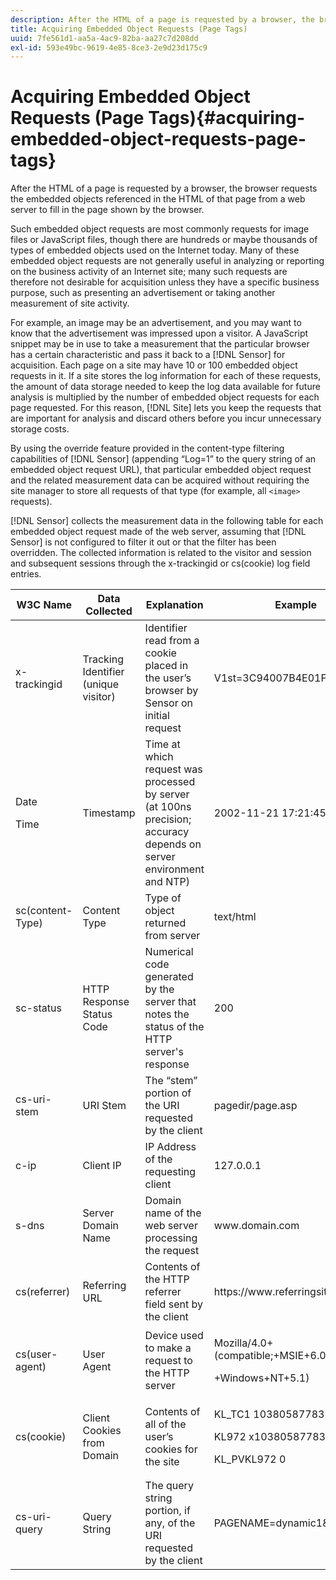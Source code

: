 ```yaml
---
description: After the HTML of a page is requested by a browser, the browser requests the embedded objects referenced in the HTML of that page from a web server to fill in the page shown by the browser.
title: Acquiring Embedded Object Requests (Page Tags)
uuid: 7fe561d1-aa5a-4ac9-82ba-aa27c7d208dd
exl-id: 593e49bc-9619-4e85-8ce3-2e9d23d175c9
---
```

# Acquiring Embedded Object Requests (Page Tags){#acquiring-embedded-object-requests-page-tags}

After the HTML of a page is requested by a browser, the browser requests the embedded objects referenced in the HTML of that page from a web server to fill in the page shown by the browser.

Such embedded object requests are most commonly requests for image files or JavaScript files, though there are hundreds or maybe thousands of types of embedded objects used on the Internet today. Many of these embedded object requests are not generally useful in analyzing or reporting on the business activity of an Internet site; many such requests are therefore not desirable for acquisition unless they have a specific business purpose, such as presenting an advertisement or taking another measurement of site activity.

For example, an image may be an advertisement, and you may want to know that the advertisement was impressed upon a visitor. A JavaScript snippet may be in use to take a measurement that the particular browser has a certain characteristic and pass it back to a [!DNL Sensor] for acquisition. Each page on a site may have 10 or 100 embedded object requests in it. If a site stores the log information for each of these requests, the amount of data storage needed to keep the log data available for future analysis is multiplied by the number of embedded object requests for each page requested. For this reason, [!DNL Site] lets you keep the requests that are important for analysis and discard others before you incur unnecessary storage costs.

By using the override feature provided in the content-type filtering capabilities of [!DNL Sensor] (appending “Log=1” to the query string of an embedded object request URL), that particular embedded object request and the related measurement data can be acquired without requiring the site manager to store all requests of that type (for example, all `<image>` requests).

[!DNL Sensor] collects the measurement data in the following table for each embedded object request made of the web server, assuming that [!DNL Sensor] is not configured to filter it out or that the filter has been overridden. The collected information is related to the visitor and session and subsequent sessions through the x-trackingid or cs(cookie) log field entries.

<table id="table_11BE08A798E743EC8E76F738F0CE5884">
 <thead>
  <tr>
   <th colname="col1" class="entry"> W3C Name </th>
   <th colname="col2" class="entry"> Data Collected </th>
   <th colname="col3" class="entry"> Explanation </th>
   <th colname="col4" class="entry"> Example </th>
  </tr>
 </thead>
 <tbody>
  <tr>
   <td colname="col1"> x-trackingid </td>
   <td colname="col2"> Tracking Identifier (unique visitor) </td>
   <td colname="col3"> Identifier read from a cookie placed in the user’s browser by <span class="wintitle"> Sensor </span> on initial request </td>
   <td colname="col4"> V1st=3C94007B4E01F9C2 </td>
  </tr>
  <tr>
   <td colname="col1"> <p>Date </p> <p>Time </p> </td>
   <td colname="col2"> Timestamp </td>
   <td colname="col3"> Time at which request was processed by server (at 100ns precision; accuracy depends on server environment and NTP) </td>
   <td colname="col4"> 2002-11-21 17:21:45.123 </td>
  </tr>
  <tr>
   <td colname="col1"> sc(content-Type) </td>
   <td colname="col2"> Content Type </td>
   <td colname="col3"> Type of object returned from server </td>
   <td colname="col4"> text/html </td>
  </tr>
  <tr>
   <td colname="col1"> sc-status </td>
   <td colname="col2"> HTTP Response Status Code </td>
   <td colname="col3"> Numerical code generated by the server that notes the status of the HTTP server's response </td>
   <td colname="col4"> 200 </td>
  </tr>
  <tr>
   <td colname="col1"> cs-uri-stem </td>
   <td colname="col2"> URI Stem </td>
   <td colname="col3"> The “stem” portion of the URI requested by the client </td>
   <td colname="col4"> pagedir/page.asp </td>
  </tr>
  <tr>
   <td colname="col1"> c-ip </td>
   <td colname="col2"> Client IP </td>
   <td colname="col3"> IP Address of the requesting client </td>
   <td colname="col4"> 127.0.0.1 </td>
  </tr>
  <tr>
   <td colname="col1"> s-dns </td>
   <td colname="col2"> Server Domain Name </td>
   <td colname="col3"> Domain name of the web server processing the request </td>
   <td colname="col4"> <span class="filepath"> www.domain.com </span> </td>
  </tr>
  <tr>
   <td colname="col1"> cs(referrer) </td>
   <td colname="col2"> Referring URL </td>
   <td colname="col3"> Contents of the HTTP referrer field sent by the client </td>
   <td colname="col4"> <span class="filepath"> https://www.referringsite.com </span> </td>
  </tr>
  <tr>
   <td colname="col1"> cs(user-agent) </td>
   <td colname="col2"> User Agent </td>
   <td colname="col3"> Device used to make a request to the HTTP server </td>
   <td colname="col4"> <p>Mozilla/4.0+(compatible;+MSIE+6.0; </p> <p>+Windows+NT+5.1) </p> </td>
  </tr>
  <tr>
   <td colname="col1"> cs(cookie) </td>
   <td colname="col2"> Client Cookies from Domain </td>
   <td colname="col3"> Contents of all of the user’s cookies for the site </td>
   <td colname="col4"> <p>KL_TC1 1038058778312 </p> <p>KL972 x1038058778312282052 </p> <p>KL_PVKL972 0 </p> </td>
  </tr>
  <tr>
   <td colname="col1"> cs-uri-query </td>
   <td colname="col2"> Query String </td>
   <td colname="col3"> The query string portion, if any, of the URI requested by the client </td>
   <td colname="col4"> PAGENAME=dynamic1&amp;link=3001 </td>
  </tr>
 </tbody>
</table>
